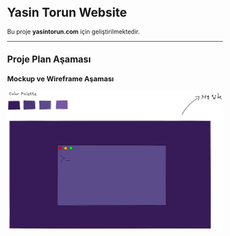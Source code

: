 # Yasin Torun Website

Bu proje __yasintorun.com__ için geliştirilmektedir.

***

## Proje Plan Aşaması

### Mockup ve Wireframe Aşaması

![Taslak 1](screenshots/taslak-1.png)